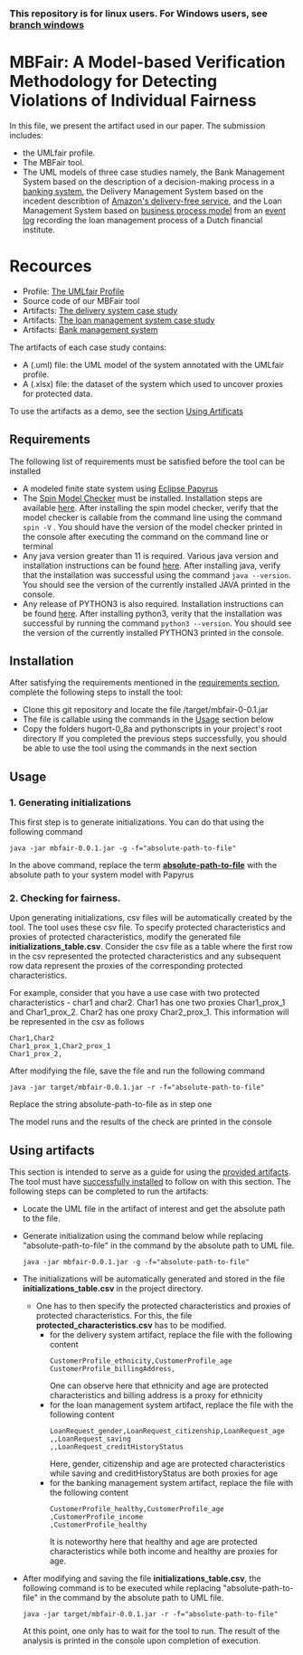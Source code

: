 ### This repository is for linux users. For Windows users, see [branch windows](https://github.com/QRamadan/MBFair/tree/windows)
# MBFair: A Model-based Verification Methodology for Detecting Violations of Individual Fairness

In this file, we present the artifact used in our paper. The submission includes:
- the UMLfair profile.
- The MBFair tool.
- The UML models of three case studies namely, the Bank Management System based on the description of a decision-making process in a [banking system](https://www.hypovereinsbank.de/hvb/privatkunden/services-und-marktinformationen/kundenprogramm-valyou), the Delivery Management System based on the incedent describtion of [Amazon's delivery-free service](https://www.bloomberg.com/graphics/2016-amazon-same-day/), and the Loan Management System based on [business process model](https://link.springer.com/chapter/10.1007/978-3-319-92901-9_19) from an [event log](https://www.win.tue.nl/bpi/doku.php?id=2012:challenge) recording the loan management process of a Dutch financial institute.

# <section id="resources"> Recources </section>

- Profile: [The UMLfair Profile](https://github.com/confFair/project/blob/master/profile.zip)
- Source code of our MBFair tool
- Artifacts: [The delivery system case study](https://github.com/QRamadan/MBFair/tree/linux/artifacts/delivery_system)
- Artifacts: [The loan management system case study](https://github.com/QRamadan/MBFair/tree/linux/artifacts/loand_management)
- Artifacts: [Bank management system](https://github.com/QRamadan/MBFair/tree/linux/artifacts/bank_management)

The artifacts of each case study contains:
- A (.uml) file: the UML model of the system annotated with the UMLfair profile.
- A (.xlsx) file: the dataset of the system which used to uncover proxies for protected data.

To use the artifacts as a demo, see the section [Using Artificats](#using-artifacts)
## <section id="requirements">Requirements</section>
The following list of requirements must be satisfied before the tool can be installed
- A modeled finite state system using [Eclipse Papyrus](https://www.eclipse.org/papyrus/)
- The [Spin Model Checker](https://spinroot.com/spin/whatispin.html) must be installed. Installation steps are available [here](https://spinroot.com/spin/Man/README.html#S1). After installing the spin model checker, verify that the model checker is callable from the command line using the command ```spin -V``` . You should have the version of the model checker printed in the console after executing the command on the command line or terminal
- Any java version greater than 11 is required. Various java version and installation instructions can be found [here](https://docs.oracle.com/en/java/javase/index.html). After installing java, verify that the installation was successful using the command ```java --version```. You should see the version of the currently installed JAVA printed in the console.
- Any release of PYTHON3 is also required. Installation instructions can be found [here](https://www.scaler.com/topics/python/install-python-on-linux/). After installing python3, verity that the installation was successful by running the command ```python3 --version```. You should see the version of the currently installed PYTHON3 printed in the console.
## <section id="installation">Installation</section>
After satisfying the requirements mentioned in the [requirements section](#requirements), complete the following steps to install the tool:
- Clone this git repository and locate the file /target/mbfair-0-0.1.jar
- The file is callable using the commands in the [Usage](#usage) section below
- Copy the folders hugort-0_8a and pythonscripts in your project's root directory
If you completed the previous steps successfully, you should be able to use the tool using the commands in the next section

## <section id="usage"> Usage </section>
### 1. Generating initializations
This first step is to generate initializations. You can do that using the following command
```
java -jar mbfair-0.0.1.jar -g -f="absolute-path-to-file"
```
In the above command, replace the term <strong><ins>absolute-path-to-file</ins></strong> with the absolute path to your system model with Papyrus

### 2. Checking for fairness.

Upon generating initializations, csv files will be automatically created by the tool. The tool uses these csv file. To specify protected characteristics and proxies of protected characteristics, modify the generated file <strong>initializations_table.csv</strong>. Consider the csv file as a table where the first row in the csv represented the protected characteristics and any subsequent row data represent the proxies of the corresponding protected characteristics.

For example, consider that you have a use case with two protected characteristics - char1 and char2. Char1 has one two proxies Char1_prox_1 and Char1_prox_2. Char2 has one proxy Char2_prox_1. This information will be represented in the csv as follows
```
Char1,Char2
Char1_prox_1,Char2_prox_1
Char1_prox_2,
```

After modifying the file, save the file and run the following command
```
java -jar target/mbfair-0.0.1.jar -r -f="absolute-path-to-file"
```
Replace the string absolute-path-to-file as in step one

The model runs and the results of the check are printed in the console

## <section id="using-artifacts">Using artifacts</section>
This section is intended to serve as a guide for using the [provided artifacts](#resources). The tool must have [successfully installed](#installation) to follow on with this section. The following steps can be completed to run the artifacts:
- Locate the UML file in the artifact of interest and get the absolute path to the file.
- Generate initialization using the command below while replacing "absolute-path-to-file" in the command by the absolute path to UML file.
    ```
    java -jar mbfair-0.0.1.jar -g -f="absolute-path-to-file"
    ```
- The initializations will be automatically generated and stored in the file <strong>initializations_table.csv</strong> in the project directory.
  - One has to then specify the protected characteristics and proxies of protected characteristics. For this, the file <strong>protected_characteristics.csv</strong> has to be modified. 
    - for the delivery system artifact, replace the file with the following content
      ```
      CustomerProfile_ethnicity,CustomerProfile_age
      CustomerProfile_billingAddress,
      ```
      One can observe here that ethnicity and age are protected characteristics and billing address is a proxy for ethnicity
    - for the loan management system artifact, replace the file with the following content
      ```
      LoanRequest_gender,LoanRequest_citizenship,LoanRequest_age
      ,,LoanRequest_saving
      ,,LoanRequest_creditHistoryStatus
      ```
      Here, gender, citizenship and age are protected characteristics while saving and creditHistoryStatus are both proxies for age
    - for the banking management system artifact, replace the file with the following content
      ```
      CustomerProfile_healthy,CustomerProfile_age
      ,CustomerProfile_income
      ,CustomerProfile_healthy
      ```
      It is noteworthy here that healthy and age are protected characteristics while both income and healthy are proxies for age.
  
- After modifying and saving the file <strong>initializations_table.csv</strong>, the following command is to be executed while replacing "absolute-path-to-file" in the command by the absolute path to UML file.
  ```
  java -jar target/mbfair-0.0.1.jar -r -f="absolute-path-to-file"
  ```
  At this point, one only has to wait for the tool to run. The result of the analysis is printed in the console upon completion of execution.



